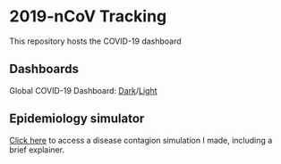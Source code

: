 # 2019-nCoV Tracking

This repository hosts the COVID-19 dashboard

## Dashboards
Global COVID-19 Dashboard: [Dark](https://raw.githack.com/rcberg/2019-ncov-tracking/master/sars-cov-2-interactive.html)/[Light](https://raw.githack.com/rcberg/2019-ncov-tracking/master/sars-cov-2-interactive-light.html)

## Epidemiology simulator

[Click here](https://github.com/rcberg/2019-ncov-tracking/tree/master/econepimodel) to access a disease contagion simulation I made, including a brief explainer.
